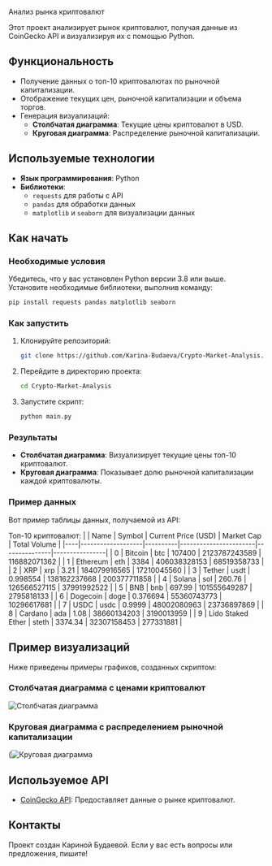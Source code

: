  Анализ рынка криптовалют

Этот проект анализирует рынок криптовалют, получая данные из CoinGecko API и визуализируя их с помощью Python.

## Функциональность

- Получение данных о топ-10 криптовалютах по рыночной капитализации.
- Отображение текущих цен, рыночной капитализации и объема торгов.
- Генерация визуализаций:
  - **Столбчатая диаграмма**: Текущие цены криптовалют в USD.
  - **Круговая диаграмма**: Распределение рыночной капитализации.

## Используемые технологии

- **Язык программирования**: Python
- **Библиотеки**:
  - `requests` для работы с API
  - `pandas` для обработки данных
  - `matplotlib` и `seaborn` для визуализации данных

## Как начать
### Необходимые условия
Убедитесь, что у вас установлен Python версии 3.8 или выше. Установите необходимые библиотеки, выполнив команду:

```bash
pip install requests pandas matplotlib seaborn
```

### Как запустить
1. Клонируйте репозиторий:
   ```bash
   git clone https://github.com/Karina-Budaeva/Crypto-Market-Analysis.git
   ```
2. Перейдите в директорию проекта:
   ```bash
   cd Crypto-Market-Analysis
   ```
3. Запустите скрипт:
   ```bash
   python main.py
   ```

### Результаты
- **Столбчатая диаграмма**: Визуализирует текущие цены топ-10 криптовалют.
- **Круговая диаграмма**: Показывает долю рыночной капитализации каждой криптовалюты.

### Пример данных
Вот пример таблицы данных, получаемой из API:

Топ-10 криптовалют:
|    | Name              | Symbol   |   Current Price (USD) |    Market Cap |   Total Volume |
|----|-------------------|----------|-----------------------|---------------|----------------|
|  0 | Bitcoin           | btc      |         107400        | 2123787243589 |   116882071362 |
|  1 | Ethereum          | eth      |           3384        |  406038328153 |    68519358733 |
|  2 | XRP               | xrp      |              3.21     |  184079916565 |    17210045560 |
|  3 | Tether            | usdt     |              0.998554 |  138162237668 |   200377711858 |
|  4 | Solana            | sol      |            260.76     |  126566527115 |    37991992522 |
|  5 | BNB               | bnb      |            697.99     |  101555649287 |     2795818133 |
|  6 | Dogecoin          | doge     |              0.376694 |   55360743773 |    10296617681 |
|  7 | USDC              | usdc     |              0.9999   |   48002080963 |    23736897869 |
|  8 | Cardano           | ada      |              1.08     |   38660134203 |     3190013959 |
|  9 | Lido Staked Ether | steth    |           3374.34     |   32307158453 |      277331881 |

## Пример визуализаций
Ниже приведены примеры графиков, созданных скриптом:

### Столбчатая диаграмма с ценами криптовалют
![Столбчатая диаграмма](https://github.com/user-attachments/assets/02bcf79f-e6db-4127-b007-23e92333bebf)

### Круговая диаграмма с распределением рыночной капитализации
(![Круговая диаграмма](https://github.com/user-attachments/assets/a2a0da9c-2e41-466e-bdbc-1414972d0b4d)

## Используемое API
- [CoinGecko API](https://www.coingecko.com/en/api): Предоставляет данные о рынке криптовалют.

## Контакты
Проект создан Кариной Будаевой. Если у вас есть вопросы или предложения, пишите!
